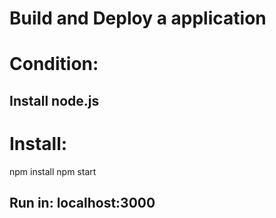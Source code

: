 # Build and Deploy a application
# Condition:
## Install node.js
# Install:
npm install
npm start
## Run in: localhost:3000


